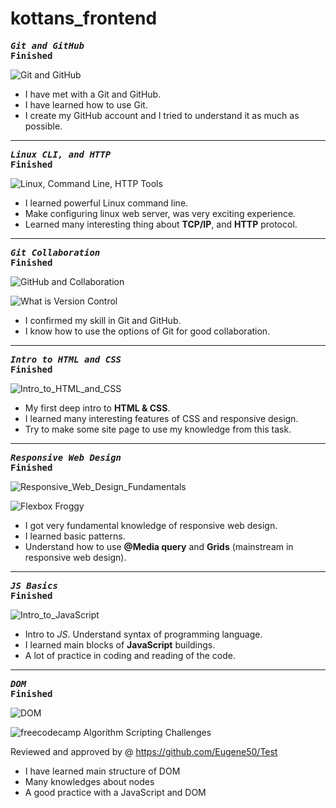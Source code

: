 # kottans_frontend
  
 ***<pre>Git and GitHub***                                        **Finished**     </pre>
  
  ![Git and GitHub](https://github.com/Eugene50/kottans_frontend/blob/master/task_00/Git%20and%20GitHub.png)
 
* I have met with a Git and GitHub.
* I have learned how to use Git.
* I create my GitHub account and I tried to understand it as much as possible.
---
 ***<pre>Linux CLI, and HTTP***                                        **Finished**    </pre>
 
 ![Linux, Command Line, HTTP Tools](https://github.com/Eugene50/kottans_frontend/blob/master/task_01/course_1.png)

* I learned powerful Linux command line.
* Make configuring linux web server, was very exciting experience.
* Learned many interesting thing about **TCP/IP**, and **HTTP** protocol.
---
***<pre>Git Collaboration***                                         **Finished**</pre>
 
 ![GitHub and Collaboration](https://github.com/Eugene50/kottans_frontend/blob/master/task_02/GitHub%20%26%20Collaboration.png)

![What is Version Control](https://github.com/Eugene50/kottans_frontend/blob/master/task_02/What%20is%20Version%20Control.png)

* I confirmed my skill in Git and GitHub.
* I know how to use the options of Git for good collaboration.

---

***<pre>Intro to HTML and CSS***                                         **Finished**</pre>

![Intro_to_HTML_and_CSS](https://github.com/Eugene50/kottans_frontend/blob/master/task_03/Intro_to_HTML_and_CSS.png)

* My first deep intro to **HTML & CSS**.
* I learned many interesting features of CSS and responsive design.
* Try to make some site page to use my knowledge from this task.
---

***<pre>Responsive Web Design***                                         **Finished**</pre>

![Responsive_Web_Design_Fundamentals](https://github.com/Eugene50/kottans_frontend/blob/master/task_04/Responsive_Web_Design_Fundamentals.png)

![Flexbox Froggy](https://github.com/Eugene50/kottans_frontend/blob/master/task_04/FlexxBox_Froggy.png)

* I got very fundamental knowledge of responsive web design.
* I learned basic patterns.
* Understand how to use __@Media query__ and __Grids__ (mainstream in responsive web design).
---
***<pre>JS Basics***                                         **Finished**</pre>

![Intro_to_JavaScript](https://github.com/Eugene50/kottans_frontend/blob/master/task_05/Intro_to_JavaScript.png)

* Intro to *JS*. Understand syntax of programming language.
* I learned main blocks of __JavaScript__ buildings.
* A lot of practice in coding and reading of the code. 
---
***<pre>DOM***                                               **Finished**</pre>

![DOM](https://github.com/Eugene50/kottans_frontend/blob/master/task_06/DOM.png)

![freecodecamp Algorithm Scripting Challenges](https://github.com/Eugene50/kottans_frontend/blob/master/task_06/Last_10_lessons_finished.png)

Reviewed and approved by @<AMashoshyna>  https://github.com/Eugene50/Test

* I have learned main structure of DOM 
* Many knowledges about nodes
* A good practice with a JavaScript and DOM 








